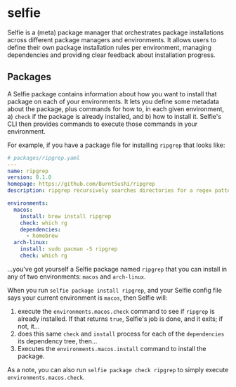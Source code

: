 # selfie

Selfie is a (meta) package manager that orchestrates package installations
across different package managers and environments. It allows users to define
their own package installation rules per environment, managing dependencies and
providing clear feedback about installation progress.

## Packages

A Selfie package contains information about how you want to install that package
on each of your environments. It lets you define some metadata about the
package, plus commands for how to, in each given environment, a) `check` if the
package is already installed, and b) how to install it. Selfie's CLI then
provides commands to execute those commands in your environment.

For example, if you have a package file for installing `ripgrep` that looks
like:

```yaml
# packages/ripgrep.yaml
---
name: ripgrep
version: 0.1.0
homepage: https://github.com/BurntSushi/ripgrep
description: ripgrep recursively searches directories for a regex pattern while respecting your gitignore

environments:
  macos:
    install: brew install ripgrep
    check: which rg
    dependencies:
      - homebrew
  arch-linux:
    install: sudo pacman -S ripgrep
    check: which rg
```

...you've got yourself a Selfie package named `ripgrep` that you can install in
any of two environments: `macos` and `arch-linux`.

When you run `selfie package install ripgrep`, and your Selfie config file says
your current environment is `macos`, then Selfie will:

1. execute the `environments.macos.check` command to see if `ripgrep` is already
   installed. If that returns `true`, Selfie's job is done, and it exits; if
   not, it...
2. does this same `check` and `install` process for each of the `dependencies`
   its dependency tree, then...
3. Executes the `environments.macos.install` command to install the package.

As a note, you can also run `selfie package check ripgrep` to simply execute
`environments.macos.check`.
